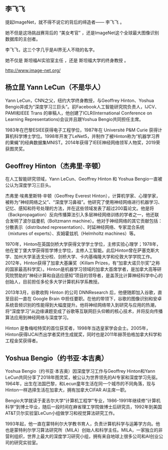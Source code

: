 

## 李飞飞
提起ImageNet，就不得不说它的背后的缔造者—— 李飞飞 。

她不但是这场挑战赛背后的 “美女考官” ，还是ImageNet这个全球最大图像识别数据库的主创者。

李飞飞，这三个字几乎是AI界无人不晓的名字。

她不仅是 斯坦福AI实验室主任 ，还是 斯坦福大学的终身教授 。

http://www.image-net.org/


## 杨立昆 Yann LeCun（不是华人）

Yann LeCun，CNN之父，纽约大学终身教授，与Geoffrey Hinton、Yoshua Bengio并成为“深度学习三巨头”。前Facebook人工智能研究院负责人，IJCV、PAMI和IEEE Trans 的审稿人，他创建了ICLR(International Conference on Learning Representations)会议并且跟Yoshua Bengio共同担任主席。

1983年在巴黎ESIEE获得电子工程学位，1987年在 Université P&M Curie 获得计算机科学博士学位。1998年开发了LeNet5，并制作了被Hinton称为“机器学习界的果蝇”的经典数据集MNIST。2014年获得了IEEE神经网络领军人物奖，2019荣获图灵奖。

## Geoffrey Hinton（杰弗里·辛顿）

在人工智能研究领域，Yann LeCun、Geoffrey Hinton 和 Yoshua Bengio一直被公认为深度学习三巨头。

杰弗里·埃弗里斯特·辛顿（Geoffrey Everest Hinton），计算机学家、心理学家，被称为“神经网络之父”、“深度学习鼻祖”。他研究了使用神经网络进行机器学习、记忆、感知和符号处理的方法，并在这些领域发表了超过200篇论文。他是将（Backpropagation）反向传播算法引入多层神经网络训练的学者之一，他还联合发明了波尔兹曼机（Boltzmann machine）。他对于神经网络的其它贡献包括：分散表示（distributed representation）、时延神经网络、专家混合系统（mixtures of experts）、亥姆霍兹机（Helmholtz machines）等。

1970年，Hinton在英国剑桥大学获得文学学士学位，主修实验心理学；1978年，他在爱丁堡大学获得哲学博士学位，主修人工智能。此后Hinton曾在萨塞克斯大学、加州大学圣迭戈分校、剑桥大学、卡内基梅隆大学和伦敦大学学院工作。2012年，Hinton获得了加拿大基廉奖（Killam Prizes，有“加拿大诺贝尔奖”之称的国家最高科学奖）。Hinton是机器学习领域的加拿大首席学者，是加拿大高等研究院赞助的“神经计算和自适应感知”项目的领导者，是盖茨比计算神经科学中心的创始人，目前担任多伦多大学计算机科学系教授。

2013年3月，谷歌收购 Hinton 的公司 DNNResearch 后，他便随即加入谷歌，直至目前一直在 Google Brain 中担任要职。在他的带领下，谷歌的图像识别和安卓系统音频识别的性能得到大幅度提升。他将神经网络带入到研究与应用的热潮，将“深度学习”从边缘课题变成了谷歌等互联网巨头仰赖的核心技术，并将反向传播算法应用到神经网络与深度学习。

Hinton 是鲁梅哈特奖的首位获奖者，1998年当选皇家学会会士。2005年，Hinton获得IJCAI杰出学者奖终生成就奖，同时也是2011年赫茨伯格加拿大科学和工程金奖获得者。


## Yoshua Bengio（约书亚·本吉奥）

Yoshua Bengio（约书亚·本吉奥）因深度学习工作与Geoffrey Hinton和Yann LeCun共同分享了2018年图灵奖，被公认为世界领先的AI专家和深度学习先驱。1964年，出生在法国巴黎，和Lecun童年生活在同一个城市的不同角落，现与Hinton一样选择生活在加拿大，拥有加拿大CIFAR AI主席一职。

Bengio大学就读于麦吉尔大学“计算机工程学”专业，1986-1991年继续修“计算机科学“到博士毕业，随后一段时间在麻省理工学院做博士后研究员，1992年到美国AT&T贝尔实验室LeCun小组做学习和视觉算法研究工作。

1993年起，他一直在蒙特利尔大学教书育人，负责计算机科学与运筹学方向。他也是蒙特利尔学习算法研究所（MILA）创始人和科学主任。MILA，一家独立的非营利组织，世界上最大的深度学习研究小组，拥有来自地球上很多公司和AI创业公司的研究实验室。
